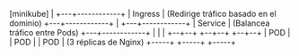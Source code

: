 [minikube]
     |
 +---+------------+
 | Ingress       |   (Redirige tráfico basado en el dominio)
 +---+------------+
     |
 +---+------------+
 | Service       |   (Balancea tráfico entre Pods)
 +---+------------+
     |      |      |
  +--+--+  +--+--+  +--+--+
  | POD |  | POD |  | POD |   (3 réplicas de Nginx)
  +-----+  +-----+  +-----+
